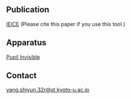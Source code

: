 ## Publication
[IEICE](https://kyoso-geidai.cwd.jp/file/news/HIPv3_yang1130.pdf)
(Please cite this paper if you use this tool.)
## Apparatus
[Pupil Invisible](https://docs.pupil-labs.com/invisible/data-collection/)
## Contact
yang.shiyun.32r@st.kyoto-u.ac.jp
